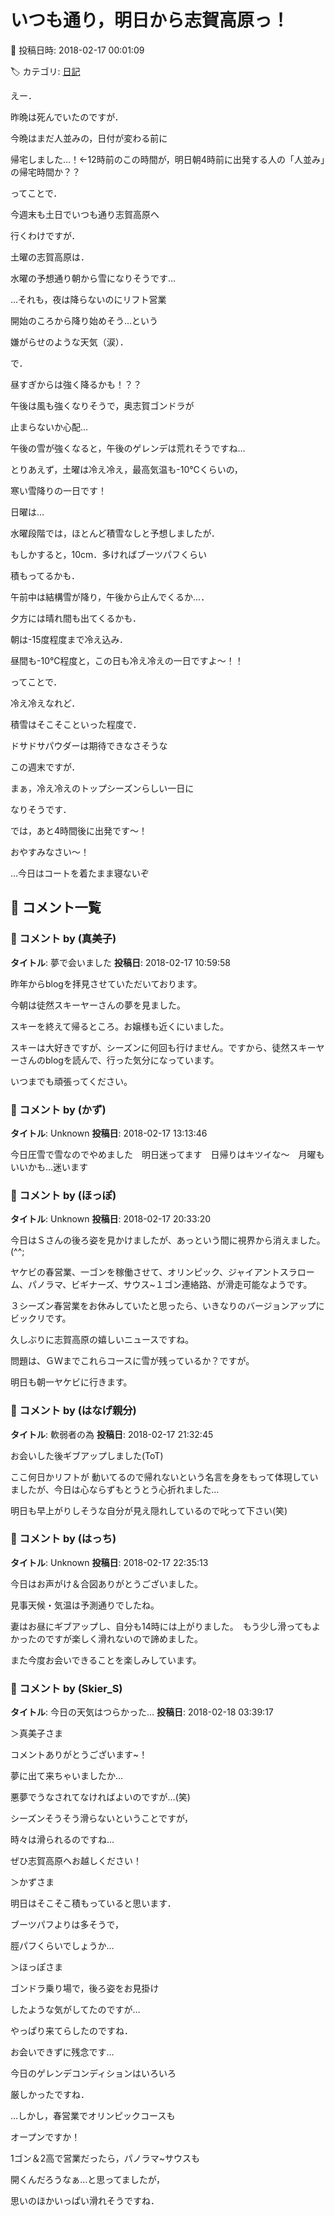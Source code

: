 # いつも通り，明日から志賀高原っ！

📅 投稿日時: 2018-02-17 00:01:09

🏷️ カテゴリ: [日記](cc4b5682fb7b8b144980957a978653fb0.md)

えー．


昨晩は死んでいたのですが．


今晩はまだ人並みの，日付が変わる前に


帰宅しました…！←12時前のこの時間が，明日朝4時前に出発する人の「人並み」の帰宅時間か？？





ってことで．


今週末も土日でいつも通り志賀高原へ


行くわけですが．





土曜の志賀高原は．


水曜の予想通り朝から雪になりそうです…


…それも，夜は降らないのにリフト営業


開始のころから降り始めそう…という


嫌がらせのような天気（涙）．


で．


昼すぎからは強く降るかも！？？


午後は風も強くなりそうで，奥志賀ゴンドラが


止まらないか心配…


午後の雪が強くなると，午後のゲレンデは荒れそうですね…





とりあえず，土曜は冷え冷え，最高気温も-10℃くらいの，


寒い雪降りの一日です！





日曜は…


水曜段階では，ほとんど積雪なしと予想しましたが．


もしかすると，10cm．多ければブーツパフくらい


積もってるかも．


午前中は結構雪が降り，午後から止んでくるか…．


夕方には晴れ間も出てくるかも．





朝は-15度程度まで冷え込み．


昼間も-10℃程度と，この日も冷え冷えの一日ですよ～！！





ってことで．


冷え冷えなれど．


積雪はそこそこといった程度で．


ドサドサパウダーは期待できなさそうな


この週末ですが．





まぁ，冷え冷えのトップシーズンらしい一日に


なりそうです．





では，あと4時間後に出発です～！


おやすみなさい～！


…今日はコートを着たまま寝ないぞ

## 💬 コメント一覧

### 💬 コメント by (真美子)
**タイトル**: 夢で会いました
**投稿日**: 2018-02-17 10:59:58

昨年からblogを拝見させていただいております。

今朝は徒然スキーヤーさんの夢を見ました。

スキーを終えて帰るところ。お嬢様も近くにいました。

スキーは大好きですが、シーズンに何回も行けません。ですから、徒然スキーヤーさんのblogを読んで、行った気分になっています。

いつまでも頑張ってください。

### 💬 コメント by (かず)
**タイトル**: Unknown
**投稿日**: 2018-02-17 13:13:46

今日圧雪で雪なのでやめました　明日迷ってます　日帰りはキツイな〜　月曜もいいかも…迷います

### 💬 コメント by (ほっぽ)
**タイトル**: Unknown
**投稿日**: 2018-02-17 20:33:20

今日はＳさんの後ろ姿を見かけましたが、あっという間に視界から消えました。(^^;



ヤケビの春営業、一ゴンを稼働させて、オリンピック、ジャイアントスラローム、パノラマ、ビギナーズ、サウス~１ゴン連絡路、が滑走可能なようです。

３シーズン春営業をお休みしていたと思ったら、いきなりのバージョンアップにビックリです。



久しぶりに志賀高原の嬉しいニュースですね。



問題は、ＧＷまでこれらコースに雪が残っているか？ですが。



明日も朝一ヤケビに行きます。

### 💬 コメント by (はなげ親分)
**タイトル**: 軟弱者の為
**投稿日**: 2018-02-17 21:32:45

お会いした後ギブアップしました(ToT)

ここ何日かリフトが 動いてるので帰れないという名言を身をもって体現していましたが、今日は心ならずもとうとう心折れました…

明日も早上がりしそうな自分が見え隠れしているので叱って下さい(笑)

### 💬 コメント by (はっち)
**タイトル**: Unknown
**投稿日**: 2018-02-17 22:35:13

今日はお声がけ＆合図ありがとうございました。

見事天候・気温は予測通りでしたね。

妻はお昼にギブアップし、自分も14時には上がりました。　もう少し滑ってもよかったのですが楽しく滑れないので諦めました。

また今度お会いできることを楽しみしています。

### 💬 コメント by (Skier_S)
**タイトル**: 今日の天気はつらかった…
**投稿日**: 2018-02-18 03:39:17

＞真美子さま

コメントありがとうございます~！

夢に出て来ちゃいましたか…

悪夢でうなされてなければよいのですが…(笑)

シーズンそうそう滑らないということですが，

時々は滑られるのですね…

ぜひ志賀高原へお越しください！



＞かずさま

明日はそこそこ積もっていると思います．

ブーツパフよりは多そうで，

脛パフくらいでしょうか…



＞ほっぽさま

ゴンドラ乗り場で，後ろ姿をお見掛け

したような気がしてたのですが…

やっぱり来てらしたのですね．

お会いできずに残念です…

今日のゲレンデコンディションはいろいろ

厳しかったですね．



…しかし，春営業でオリンピックコースも

オープンですか！

1ゴン＆2高で営業だったら，パノラマ~サウスも

開くんだろうなぁ…と思ってましたが，

思いのほかいっぱい滑れそうですね．

